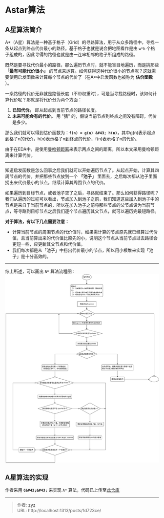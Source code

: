# Astar算法


## A星算法简介

A*（A星）算法是一种基于格子（Grid）的寻路算法，用于从众多路径中，寻找一条从起点到终点代价最小的路径。基于格子也就是说会把地图看作是由 `w*h` 个格子组成的，因此寻得的路径也就是由一连串相邻的格子所组成的路径。

既然是要寻找代价最小的路径，那么遍历节点时，就不能盲目地遍历，而是挑那些 **「最有可能代价很小」** 的节点来运算。如何获得这种代价很小的节点呢？这就需要使用启发函数来计算每个节点的代价了（在A*中启发函数也被称为 **估价函数** ）。

一条路径的代价无非就是路径长度（不带权重时），可是当寻找路径时，该如何计算代价呢？那就是将代价分为两个方面：

1. **已知代价。** 即从起点到当前节点的路径长度。
2. **未来可能会有的代价。** 用 &#34;猜&#34; 的，假设当前节点到终点之间没有障碍，代价是多少。

那么我们就可以得到估价函数为：**`f(n) = g(n) &#43; h(n)`**，其中g(n)表示起点到格子n的代价，h(n)表示格子n到终点的代价，f(n)表示格子n的代价。

由于在EDA中，是使用[曼哈顿距离](https://zh.wikipedia.org/wiki/%E6%9B%BC%E5%93%88%E9%A0%93%E8%B7%9D%E9%9B%A2)来表示两点之间的距离，所以本文采用曼哈顿距离来计算代价。
___

知道启发函数是怎么回事之后我们就可以开始遍历节点了。从起点开始，计算其四周节点的代价，并把那些节点放到一个 **「池子」** 里面去，之后每次都从池子里面捞出来代价最小的节点，继续计算其周围节点的代价。

如果遍历到目标节点，或者池子空了之后，寻路就结束了。那么如何获得路径呢？我们从遍历的过程可以看出，节点加入到池子之前，我们知道这些加入到池子中的节点是来自于当前节点的，所以在加入池子之前将那些节点的父节点设为当前节点，等寻路到目标节点之后我们逐个节点遍历其父节点，就可以遍历完最短路径。

**对于算法，有以下几点需要注意：**

* 计算当前节点的周围节点的代价值时，如果需计算的节点原先就已经算过代价值，且当前算出来的代价值比原先的小，说明这个节点从当前节点过去路径会更短一些，应更新其父节点和代价值。
* 我们每次都是从「池子」中捞出代价最小的节点，所以用小根堆来实现「池子」是十分高效的。

___

综上所述，可以画出 **`A*`** 算法流程图：  
![A*流程图](/PostsImgs/AstarLearning_imgs/Astar.svg)

## A星算法的实现

作者采用 **`C&#43;&#43;`** 来实现 `A*` 算法，代码已上传至[此仓库](https://github.com/YouZhiZheng/AStar)


---

> 作者: [zyz](https://github.com/YouZhiZheng)  
> URL: http://localhost:1313/posts/1d723ce/  

